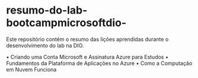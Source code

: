 # resumo-do-lab-bootcampmicrosoftdio-
Este repositório contém o resumo das lições aprendidas durante o desenvolvimento do lab na DIO.

• Criando uma Conta Microsoft e Assinatura Azure para Estudos
• Fundamentos da Plataforma de Aplicações no Azure
• Como a Computação em Nuvem Funciona
